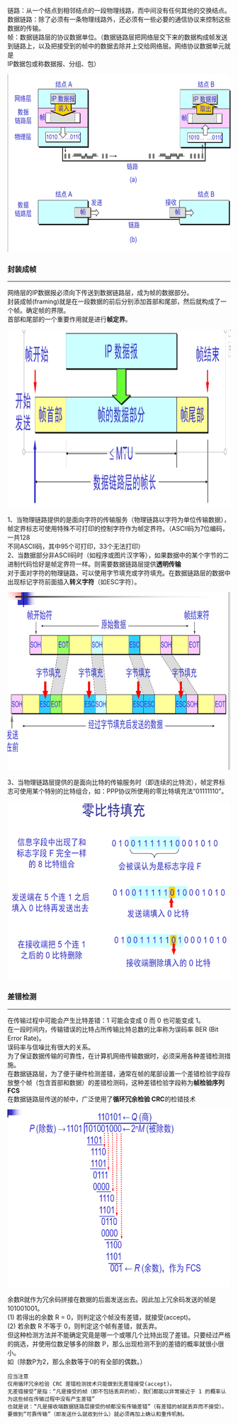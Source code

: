 链路：从一个结点到相邻结点的一段物理线路，而中间没有任何其他的交换结点。  
数据链路：除了必须有一条物理线路外，还必须有一些必要的通信协议来控制这些数据的传输。  
帧：数据链路层的协议数据单位。（数据链路层把网络层交下来的数据构成帧发送到链路上，以及把接受到的帧中的数据去除并上交给网络层。网络协议数据单元就是  
IP数据包或称数据报、分组、包）  

<img src="./imgs/使用点到点信道的数据链路层.png" width="800" height="400"  alt="使用点到点信道的数据链路层" >

### 封装成帧

------------
网络层的IP数据报必须向下传送到数据链路层，成为帧的数据部分。  
封装成帧(framing)就是在一段数据的前后分别添加首部和尾部，然后就构成了一个帧。确定帧的界限。  
首部和尾部的一个重要作用就是进行**帧定界**。

<img src="./imgs/用首部和尾部封装成帧.png" width="800" height="400"  alt="用首部和尾部封装成帧" >

1、当物理链路提供的是面向字符的传输服务（物理链路以字符为单位传输数据），帧定界标志可使用特殊不可打印的控制字符作为帧定界符。（ASCII码为7位编码，一共128  
不同ASCII码，其中95个可打印，33个无法打印）  
2、当数据部分非ASCII码时（如程序或图片汉字等），如果数据中的某个字节的二进制代码恰好是帧定界符一样。则需要数据链路层提供**透明传输**  
对于面对字符的物理链路，可以使用字节填充或字符填充。在数据链路层的数据中出现标记字符前面插入**转义字符**（如ESC字符）。  

<img src="./imgs/用字节填充法解决透明传输的问题.png" width="800" height="400"  alt="用字节填充法解决透明传输的问题" >

3、当物理链路层提供的是面向比特的传输服务时（即连续的比特流），帧定界标志可使用某个特别的比特组合，如：PPP协议所使用的零比特填充法“01111110”。  

<img src="./imgs/零比特的填充与删除.png" width="800" height="400"  alt="零比特的填充与删除" >

### 差错检测

--------------
在传输过程中可能会产生比特差错：1 可能会变成 0 而 0 也可能变成 1。  
在一段时间内，传输错误的比特占所传输比特总数的比率称为误码率 BER (Bit Error Rate)。  
误码率与信噪比有很大的关系。  
为了保证数据传输的可靠性，在计算机网络传输数据时，必须采用各种差错检测措施。  
在数据链路层，为了便于硬件检测差错，通常在帧的尾部设置一个差错检验字段存放整个帧（包含首部和数据）的差错检测码，这种差错检验字段称为**帧检验序列FCS**   
在数据链路层传送的帧中，广泛使用了**循环冗余检验 CRC**的检错技术  

<img src="./imgs/说明循环冗余检验原理的例子.png" width="800" height="400"  alt="说明循环冗余检验原理的例子" >

余数R就作为冗余码拼接在数据的后面发送出去。因此加上冗余码发送的帧是101001001。  
(1) 若得出的余数 R = 0，则判定这个帧没有差错，就接受(accept)。  
(2) 若余数 R 不等于 0，则判定这个帧有差错，就丢弃。  
但这种检测方法并不能确定究竟是哪一个或哪几个比特出现了差错。只要经过严格的挑选，并使用位数足够多的除数 P，那么出现检测不到的差错的概率就很小很小。  
如（除数P为2，那么余数等于0的有全部的偶数。）
```
应当注意
仅用循环冗余检验 CRC 差错检测技术只能做到无差错接受(accept)。
无差错接受”是指：“凡是接受的帧（即不包括丢弃的帧），我们都能以非常接近于 1 的概率认为这些帧在传输过程中没有产生差错”
也就是说：“凡是接收端数据链路层接受的帧都没有传输差错”（有差错的帧就丢弃而不接受）。
要做到“可靠传输”（即发送什么就收到什么）就必须再加上确认和重传机制。
```




